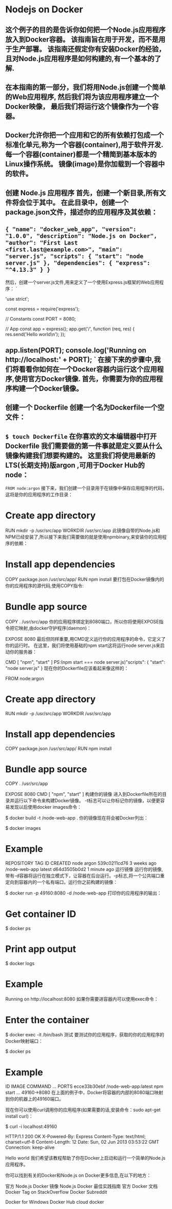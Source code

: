 # Nodejs on Docker

这个例子的目的是告诉你如何把一个Node.js应用程序放入到Docker容器。 该指南旨在用于开发，而不是用于生产部署。 该指南还假定你有安装Docker的经验，且对Node.js应用程序是如何构建的,有一个基本的了解.
---

在本指南的第一部分，我们将用Node.js创建一个简单的Web应用程序, 然后我们将为该应用程序建立一个Docker映像， 最后我们将运行这个镜像作为一个容器。
---

Docker允许你把一个应用和它的所有依赖打包成一个标准化单元,称为一个容器(container),用于软件开发. 每一个容器(container)都是一个精简到基本版本的Linux操作系统。 镜像(image)是你加载到一个容器中的软件。
---

创建 Node.js 应用程序
首先，创建一个新目录,所有文件将会位于其中。 在此目录中，创建一个package.json文件，描述你的应用程序及其依赖：
---

`
{
  "name": "docker_web_app",
  "version": "1.0.0",
  "description": "Node.js on Docker",
  "author": "First Last <first.last@example.com>",
  "main": "server.js",
  "scripts": {
    "start": "node server.js"
  },
  "dependencies": {
    "express": "^4.13.3"
  }
}
`
---
然后，创建一个server.js文件,用来定义了一个使用Express.js框架的Web应用程序：
`

'use strict';

const express = require('express');

// Constants
const PORT = 8080;

// App
const app = express();
app.get('/', function (req, res) {
  res.send('Hello world\n');
});

app.listen(PORT);
console.log('Running on http://localhost:' + PORT);
`
在接下来的步骤中,我们将看看你如何在一个Docker容器内运行这个应用程序,使用官方Docker镜像. 首先，你需要为你的应用程序构建一个Docker镜像。
---

创建一个 Dockerfile
创建一个名为Dockerfile一个空文件：
---
`
$ touch Dockerfile
`
在你喜欢的文本编辑器中打开Dockerfile
我们需要做的第一件事就是定义要从什么镜像构建我们想要构建的。 这里我们将使用最新的LTS(长期支持)版argon ,可用于Docker Hub的node：
---

`
FROM node:argon
`
接下来，我们创建一个目录用于在镜像中保存应用程序的代码， 这将是你的应用程序的工作目录：

# Create app directory
RUN mkdir -p /usr/src/app
WORKDIR /usr/src/app
此镜像自带的Node.js和NPM已经安装了,所以接下来我们需要做的就是使用npmbinary,来安装你的应用程序的依赖：

# Install app dependencies
COPY package.json /usr/src/app/
RUN npm install
要打包在Docker镜像内的你的应用程序的源代码,使用COPY指令:

# Bundle app source
COPY . /usr/src/app
你的应用程序绑定到8080端口，所以你将使用EXPOSE指令把它映射,由docker守护程序(daemon)：

EXPOSE 8080
最后但同样重要,用CMD定义运行你的应用程序的命令，它定义了你的运行时。 在这里，我们将使用基础的npm start这将运行node server.js来启动你的服务器：

CMD [ "npm", "start" ]
PS:(npm start === node server.js)"scripts": { "start": "node server.js" }
现在你的Dockerfile应该看起来像这样的：

FROM node:argon

# Create app directory
RUN mkdir -p /usr/src/app
WORKDIR /usr/src/app

# Install app dependencies
COPY package.json /usr/src/app/
RUN npm install

# Bundle app source
COPY . /usr/src/app

EXPOSE 8080
CMD [ "npm", "start" ]
构建你的镜像
进入到Dockerfile所在的目录并运行以下命令来构建Docker镜像。 -t标志可以让你标记你的镜像，以便更容易发现以后使用docker images命令：

$ docker build -t <your username>/node-web-app .
你的镜像现在将会被Docker列出：

$ docker images

# Example
REPOSITORY                      TAG        ID              CREATED
node                            argon      539c0211cd76    3 weeks ago
<your username>/node-web-app    latest     d64d3505b0d2    1 minute ago
运行镜像
运行你的镜像,带有-d容器将运行在独立模式下，让容器在后台运行。-p标志,将一个公共端口重定向到容器内的一个私有端口。运行你之前构建的镜像：

$ docker run -p 49160:8080 -d <your username>/node-web-app
打印你的应用程序的输出：

# Get container ID
$ docker ps

# Print app output
$ docker logs <container id>

# Example
Running on http://localhost:8080
如果你需要进容器内可以使用exec命令：

# Enter the container
$ docker exec -it <container id> /bin/bash
测试
要测试你的应用程序，获取的你的应用程序的Docker映射端口：

$ docker ps

# Example
ID            IMAGE                                COMMAND    ...   PORTS
ecce33b30ebf  <your username>/node-web-app:latest  npm start  ...   49160->8080
在上面的例子中，Docker将容器的内部的8080端口映射到你的机器上的49160端口。

现在你可以使用curl调用你的应用程序(如果需要的话,安装命令：sudo apt-get install curl)：

$ curl -i localhost:49160

HTTP/1.1 200 OK
X-Powered-By: Express
Content-Type: text/html; charset=utf-8
Content-Length: 12
Date: Sun, 02 Jun 2013 03:53:22 GMT
Connection: keep-alive

Hello world
我们希望该教程帮助了你在Docker上启动和运行一个简单的Node.js应用程序。

你可以找到有关的Docker和Node.js on Docker更多信息,在以下的地方：

官方 Node.js Docker 镜像
Node.js Docker 最佳实践指南
官方 Docker 文档
Docker Tag on StackOverflow
Docker Subreddit

Docker for Windows
Docker Hub
cloud docker